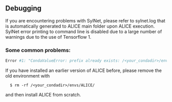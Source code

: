 ## Debugging

If you are encountering problems with SylNet, please refer to sylnet.log that is automatically
generated to ALICE main folder upon ALICE execution. SylNet error printing to command line is disabled
due to a large number of warnings due to the use of Tensorflow 1.

### Some common problems:

```bash
Error #1: "CondaValueError: prefix already exists: /<your_condadir>/envs/ALICE" when creating the Conda environment
```

If you have installed an earlier version of ALICE before, please remove the old environment with 

```
  $ rm -rf /<your_condadir>/envs/ALICE/
```

and then install ALICE from scratch.


